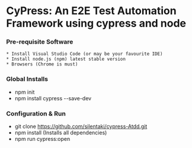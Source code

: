 
# CyPress: An E2E Test Automation Framework using cypress and node

### Pre-requisite Software

    * Install Visual Studio Code (or may be your favourite IDE)
    * Install node.js (npm) latest stable version
    * Browsers (Chrome is must)

  ### Global Installs

  * npm init
  * npm install cypress --save-dev

  ### Configuration & Run

  * git clone https://github.com/silentaki/cypress-Atdd.git
  * npm install (Installs all dependencies)
  * npm run cypress:open





